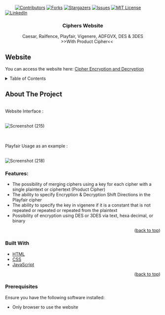 <!-- PROJECT SHIELDS -->
&nbsp; &nbsp; &nbsp; &nbsp;
[![Contributors][contributors-shield]][contributors-url]
[![Forks][forks-shield]][forks-url]
[![Stargazers][stars-shield]][stars-url]
[![Issues][issues-shield]][issues-url]
[![MIT License][license-shield]][license-url]
[![LinkedIn][linkedin-shield]][linkedin-url]



<!-- PROJECT LOGO -->
<div align="center">
  <h3 align="center">Ciphers Website</h3>

  <p align="center">
    Caesar, Railfence, Playfair, Vigenere, ADFGVX, DES & 3DES 
    <br/>
    &nbsp; &nbsp; &nbsp; &nbsp;>>With Product Cipher<<
  </p>
</div>

## Website

You can access the website here: [Cipher Encryption and Decryption](https://ciphers-encryption-decryption.000webhostapp.com/)

<!-- TABLE OF CONTENTS -->
<details>
  <summary>Table of Contents</summary>
  <ol>
    <li>
      <a href="#about-the-project">About The Project</a>
      <ul>
        <li><a href="#built-with">Built With</a></li>
      </ul>
    </li>
    <li>
      <a href="#getting-started">Getting Started</a>
      <ul>
        <li><a href="#prerequisites">Prerequisites</a></li>
      </ul>
    </li>
  </ol>
</details>



<!-- ABOUT THE PROJECT -->

## About The Project
</br>
Website Interface :
</br></br>

![Screenshot (215)](https://github.com/Arsany-Osama/Ciphers-Website/assets/160052013/c4397152-1bce-44e8-bab9-80b37f55835a)


</br></br>
Playfair Usage as an example :
</br></br>


![Screenshot (218)](https://github.com/Arsany-Osama/Ciphers-Website/assets/160052013/05986bbf-93c7-497b-ab9a-f2f65f09d7ad)




### Features:
- The possibility of merging ciphers using a key for each cipher with a single plaintext or ciphertext (Product Cipher)
- The ability to specify Encryption & Decryption Shift Directions in the Playfair cipher
- The ability to specify the key in vigenere if it is a constant that is not repeated or repeated or repeated from the plaintext
- Possibility of encryption using DES or 3DES via text, hexa decimal, or binary
<p align="right">(<a href="#readme-top">back to top</a>)</p>



### Built With

* [HTML](https://developer.mozilla.org/en-US/docs/Web/HTML)
* [CSS](https://developer.mozilla.org/en-US/docs/Web/CSS)
* [JavaScript](https://developer.mozilla.org/en-US/docs/Web/JavaScript)


<p align="right">(<a href="#readme-top">back to top</a>)</p>

### Prerequisites

Ensure you have the following software installed:
* Only browser to use the website

  [contributors-shield]: https://img.shields.io/github/contributors/Arsany-Osama/Ciphers-Website.svg?style=for-the-badge
[contributors-url]: https://github.com/Arsany-Osama/Ciphers-Website/graphs/contributors
[forks-shield]: https://img.shields.io/github/forks/Arsany-Osama/Ciphers-Website.svg?style=for-the-badge
[forks-url]: https://github.com/Arsany-Osama/Ciphers-Website/network/members
[stars-shield]: https://img.shields.io/github/stars/Arsany-Osama/Ciphers-Website.svg?style=for-the-badge
[stars-url]: https://github.com/Arsany-Osama/Ciphers-Website/stargazers
[issues-shield]: https://img.shields.io/github/issues/Arsany-Osama/Ciphers-Website.svg?style=for-the-badge
[issues-url]: https://github.com/Arsany-Osama/Ciphers-Website/issues
[license-shield]: https://img.shields.io/github/license/Arsany-Osama/Ciphers-Website.svg?style=for-the-badge
[license-url]: https://github.com/Arsany-Osama/Ciphers-Website/blob/master/LICENSE.txt
[linkedin-shield]: https://img.shields.io/badge/-LinkedIn-black.svg?style=for-the-badge&logo=linkedin&colorB=555
[linkedin-url]: https://linkedin.com/in/arsany-osama-446942264
